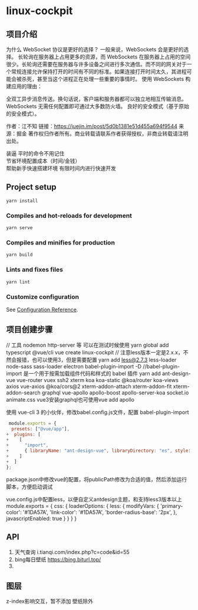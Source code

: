 <!--
 * @Author: Juck
 * @Date: 2020-03-14 09:46:58
 * @LastEditTime: 2020-04-10 16:29:38
 * @LastEditors: Juck
 * @Description: 
 * @FilePath: \linux-cockpit\README.md
 * @Juck is coding...
 -->
# linux-cockpit

## 项目介绍

为什么 WebSocket 协议是更好的选择？
一般来说，WebSockets 会是更好的选择。
长轮询在服务器上占用更多的资源，而 WebSockets 在服务器上占用的空间很少。长轮询还需要在服务器与许多设备之间进行多次通信。而不同的网关对于一个常规连接允许保持打开的时间有不同的标准。如果连接打开时间太久，其进程可能会被杀死，甚至当这个进程正在处理一些重要的事情时。
使用 WebSockets 构建应用的理由：

全双工异步消息传送。换句话说，客户端和服务器都可以独立地相互传输消息。
WebSockets 无需任何配置即可通过大多数防火墙。
良好的安全模式（基于原始的安全模式）。

作者：江不知
链接：https://juejin.im/post/5d0b1381e51d455a694f9544
来源：掘金
著作权归作者所有。商业转载请联系作者获得授权，非商业转载请注明出处。

装逼  平时的命令不用记住  
节省环境配置成本（时间/金钱）  
帮助新手快速搭建环境 有限时间内进行快速开发  

## Project setup
```
yarn install
```

### Compiles and hot-reloads for development
```
yarn serve
```

### Compiles and minifies for production
```
yarn build
```

### Lints and fixes files
```
yarn lint
```

### Customize configuration
See [Configuration Reference](https://cli.vuejs.org/config/).

## 项目创建步骤

// 工具 nodemon http-server 等 可以在测试时候使用
yarn global add typescript @vue/cli
vue create linux-cockpit
// 注意less版本一定是2.x.x，不然会报错，也可以使用3，但是需要配置
yarn add less@2.7.3 less-loader node-sass sass-loader electron babel-plugin-import -D //babel-plugin-import 是一个用于按需加载组件代码和样式的 babel 插件
yarn add ant-design-vue vue-router vuex ssh2 xterm koa koa-static @koa/router koa-views axios vue-axios @koa/cors@2 xterm-addon-attach xterm-addon-fit xterm-addon-search graphql vue-apollo apollo-boost apollo-server-koa socket.io animate.css
vue3安装graphql也可使用vue add apollo

使用 vue-cli 3 的小伙伴，修改babel.config.js文件，配置 babel-plugin-import

```babel.config.js
 module.exports = {
  presets: ["@vue/app"],
+  plugins: [
+    [
+      "import",
+      { libraryName: "ant-design-vue", libraryDirectory: "es", style: true }
+    ]
+  ]
};
```

package.json中修改vue的配置，将publicPath修改为合适的值，然后添加运行脚本，方便启动调试

vue.config.js中配置less，以便自定义antdesign主题，和支持less3版本以上
module.exports = {
  css: {
    loaderOptions: {
      less: {
        modifyVars: {
          'primary-color': '#1DA57A',
          'link-color': '#1DA57A',
          'border-radius-base': '2px',
        },
        javascriptEnabled: true
      }
    }
  }
}


## API

1. 天气查询
  i.tianqi.com/index.php?c=code&id=55
2. bing每日壁纸
  https://bing.biturl.top/
3. 

## 图层

z-index影响交互，暂不添加 壁纸除外
<!-- 壁纸 -5
桌面 -4
任务栏 -3
开始菜单 -3
app -2
警告等弹窗 -1
其他默认 -->